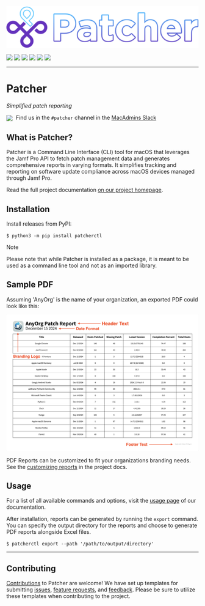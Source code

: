 <p align="left">
    <a href="https://patcher.liquidzoo.io/">
        <img src="docs/_static/patcher-banner-readme.svg" width="540"/>
    </a>
</p>

![](https://img.shields.io/pypi/l/patcherctl)&nbsp;![](https://img.shields.io/badge/Python-3.10+-3776AB.svg?style=flat&logo=python&logoColor=white)&nbsp;![](https://img.shields.io/github/v/release/liquidz00/Patcher?color=orange)&nbsp;![](https://github.com/liquidz00/patcher/actions/workflows/pytest.yml/badge.svg)&nbsp;![](https://img.shields.io/pypi/v/patcherctl?color=yellow)&nbsp;![](https://img.shields.io/badge/macOS-10.13%2B-blueviolet?logo=apple&logoSize=auto)


----

# Patcher

_Simplified patch reporting_

<p align="left">
    <img src="https://cdn.worldvectorlogo.com/logos/slack-new-logo.svg" width="16" style="vertical-align: middle; margin-right: 5px;"/>
    Find us in the <code>#patcher</code> channel in the <a href="https://www.macadmins.org">MacAdmins Slack</a>
</p>

## What is Patcher?
Patcher is a Command Line Interface (CLI) tool for macOS that leverages the Jamf Pro API to fetch patch management data and generates comprehensive reports in varying formats. It simplifies tracking and reporting on software update compliance across macOS devices managed through Jamf Pro.

Read the full project documentation [on our project homepage](https://patcher.liquidzoo.io). 

## Installation
Install releases from PyPI:

```console
$ python3 -m pip install patcherctl
```

> [!NOTE]
> Please note that while Patcher is installed as a package, it is meant to be used as a command line tool and not as an imported library.

## Sample PDF
Assuming 'AnyOrg' is the name of your organization, an exported PDF could look like this:
<p align="left"><img src="docs/_static/example_pdf.png" width="750"/></p>

PDF Reports can be customized to fit your organizations branding needs. See the [customizing reports](https://patcher.liquidzoo.io/user/customize_reports.html) in the project docs.

## Usage
For a list of all available commands and options, visit the [usage page](https://patcher.liquidzoo.io/user/usage.html) of our documentation. 

After installation, reports can be generated by running the `export` command. You can specify the output directory for the reports and choose to generate PDF reports alongside Excel files.

```console
$ patcherctl export --path '/path/to/output/directory'
```

***

## Contributing

[Contributions](https://patcher.liquidzoo.io/contributing/index.html) to Patcher are welcome! We have set up templates for submitting [issues](https://github.com/liquidz00/Patcher/issues/new?template=issue.md), [feature requests](https://github.com/liquidz00/Patcher/issues/new?template=feature_request.md), and [feedback](https://github.com/liquidz00/Patcher/issues/new?template=feedback.md). Please be sure to utilize these templates when contributing to the project. 

<!--
Author: Andrew Lerman
Keywords: patcher patcherctl jamf jamfpro macos patch patchmanagement apple
-->
